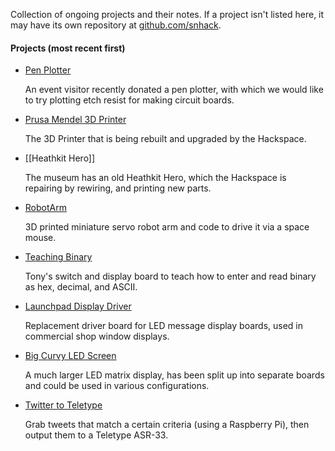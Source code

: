 Collection of ongoing projects and their notes.  If a project isn't listed here, it may have its own repository at [github.com/snhack](https://github.com/snhack/).

#### Projects (most recent first)

- [Pen Plotter](Pen-plotter)

  An event visitor recently donated a pen plotter, with which we would like to try plotting etch resist for making circuit boards.

- [Prusa Mendel 3D Printer](Prusa-Mendel)

  The 3D Printer that is being rebuilt and upgraded by the Hackspace.

- [[Heathkit Hero]]

  The museum has an old Heathkit Hero, which the Hackspace is repairing by rewiring, and printing new parts.

- [RobotArm](RobotArm)

  3D printed miniature servo robot arm and code to drive it via a space mouse.

- [Teaching Binary](Teaching-Binary)

  Tony's switch and display board to teach how to enter and read binary as hex, decimal, and ASCII.

- [Launchpad Display Driver](Launchpad-Display)

  Replacement driver board for LED message display boards, used in commercial shop window displays.

- [Big Curvy LED Screen](Big-Curvy-LED-Screen)

  A much larger LED matrix display, has been split up into separate boards and could be used in various configurations.

- [Twitter to Teletype](Twitter-to-Teletype)

  Grab tweets that match a certain criteria (using a Raspberry Pi), then output them to a Teletype ASR-33.